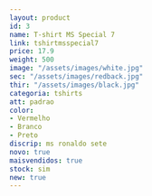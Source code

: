 ```yaml
---
layout: product
id: 3
name: T-shirt MS Special 7
link: tshirtmsspecial7
price: 17.9
weight: 500
image: "/assets/images/white.jpg"
sec: "/assets/images/redback.jpg"
thir: "/assets/images/black.jpg"
categoria: tshirts
att: padrao
color:
- Vermelho
- Branco
- Preto
discrip: ms ronaldo sete
novo: true
maisvendidos: true
stock: sim
new: true
---
```

